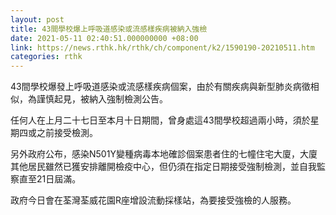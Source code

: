 ```yaml
---
layout: post
title: 43間學校爆上呼吸道感染或流感樣疾病被納入強檢
date: 2021-05-11 02:40:51.000000000 +08:00
link: https://news.rthk.hk/rthk/ch/component/k2/1590190-20210511.htm
categories: rthk
---
```


43間學校爆發上呼吸道感染或流感樣疾病個案，由於有關疾病與新型肺炎病徵相似，為謹慎起見，被納入強制檢測公告。

任何人在上月二十七日至本月十日期間，曾身處這43間學校超過兩小時，須於星期四或之前接受檢測。

另外政府公布，感染N501Y變種病毒本地確診個案患者住的七幢住宅大廈，大廈其他居民雖然已獲安排離開檢疫中心，但仍須在指定日期接受強制檢測，並自我監察直至21日屆滿。

政府今日會在荃灣荃威花園R座增設流動採樣站，為要接受強檢的人服務。
